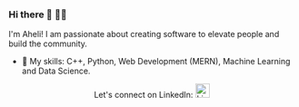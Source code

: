 ### Hi there 👋 👩‍💻

I'm Aheli! I am passionate about creating software to elevate people and build the community. 

- 🔭 My skills:  C++, Python, Web Development (MERN), Machine Learning and Data Science.

<p align='center'>  
  Let's connect on LinkedIn:
  <a href="https://www.linkedin.com/in/aheli-ghosh" rel="nofollow noreferrer">
    <img height="25" src="https://i.stack.imgur.com/gVE0j.png" alt="LinkedIn">
  </a>
</p>


